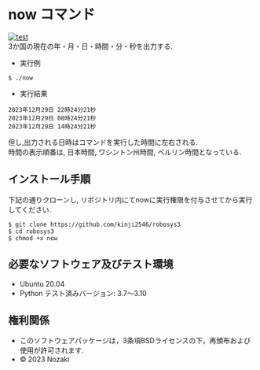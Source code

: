 # now コマンド
[![test](https://github.com/kinji2546/robosys3/actions/workflows/test.yml/badge.svg)](https://github.com/kinji2546/robosys3/actions/workflows/test.yml)  
3か国の現在の年・月・日・時間・分・秒を出力する.  

* 実行例  
```
$ ./now
```

* 実行結果  
```
2023年12月29日 22時24分21秒
2023年12月29日 08時24分21秒
2023年12月29日 14時24分21秒
```
但し,出力される日時はコマンドを実行した時間に左右される.  
時間の表示順番は, 日本時間, ワシントン州時間, ベルリン時間となっている.  
## インストール手順
下記の通りクローンし, リポジトリ内にてnowに実行権限を付与させてから実行してください.  
```
$ git clone https://github.com/kinji2546/robosys3
$ cd robosys3
$ chmod +x now
```
## 必要なソフトウェア及びテスト環境
* Ubuntu 20.04  
* Python テスト済みバージョン: 3.7～3.10  
## 権利関係
* このソフトウェアパッケージは，3条項BSDライセンスの下，再頒布および使用が許可されます.  
* © 2023 Nozaki  
